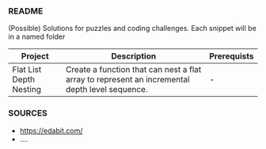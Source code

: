 ### README
(Possible) Solutions for puzzles and coding challenges.
Each snippet will be in a named folder


Project | Description | Prerequists
--- | --- | ---
Flat List Depth Nesting | Create a function that can nest a flat array to represent an incremental depth level sequence. | -


### SOURCES
* https://edabit.com/
* ....
